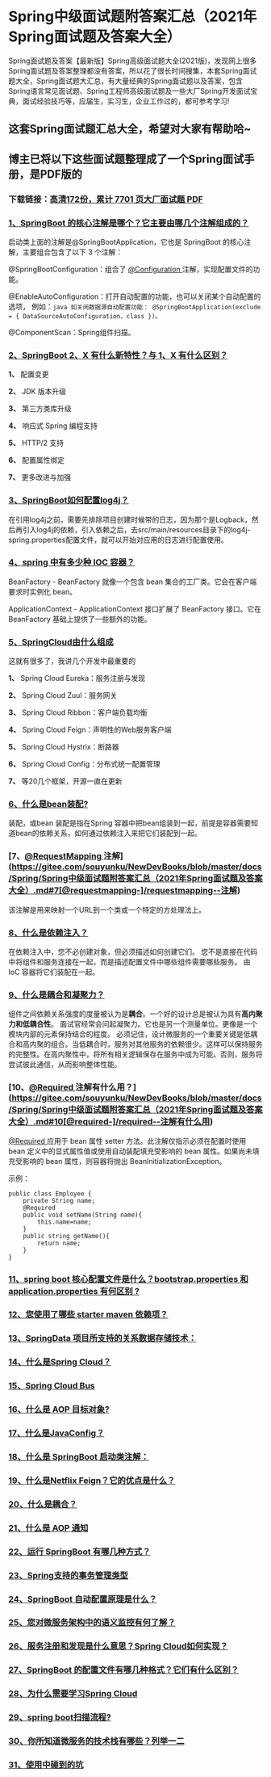 # Spring中级面试题附答案汇总（2021年Spring面试题及答案大全）

Spring面试题及答案【最新版】Spring高级面试题大全(2021版)，发现网上很多Spring面试题及答案整理都没有答案，所以花了很长时间搜集，本套Spring面试题大全，Spring面试题大汇总，有大量经典的Spring面试题以及答案，包含Spring语言常见面试题、Spring工程师高级面试题及一些大厂Spring开发面试宝典，面试经验技巧等，应届生，实习生，企业工作过的，都可参考学习!

## 这套Spring面试题汇总大全，希望对大家有帮助哈~ 

## 博主已将以下这些面试题整理成了一个Spring面试手册，是PDF版的

### 下载链接：[高清172份，累计 7701 页大厂面试题  PDF](https://github.com/javatechnorth/javanorth-itbooks/blob/master/docs/index.md)


### [1、SpringBoot 的核心注解是哪个？它主要由哪几个注解组成的？](https://gitee.com/souyunku/NewDevBooks/blob/master/docs/Spring/Spring中级面试题附答案汇总（2021年Spring面试题及答案大全）.md#1springboot-的核心注解是哪个它主要由哪几个注解组成的)  


启动类上面的注解是@SpringBootApplication，它也是 SpringBoot 的核心注解，主要组合包含了以下 3 个注解：

@SpringBootConfiguration：组合了 [@Configuration ](/Configuration ) 注解，实现配置文件的功能。

@EnableAutoConfiguration：打开自动配置的功能，也可以关闭某个自动配置的选项， 例如：`java 如关闭数据源自动配置功能： @SpringBootApplication(exclude = { DataSourceAutoConfiguration、class })。`

@ComponentScan：Spring组件扫描。


### [2、SpringBoot 2、X 有什么新特性？与 1、X 有什么区别？](https://gitee.com/souyunku/NewDevBooks/blob/master/docs/Spring/Spring中级面试题附答案汇总（2021年Spring面试题及答案大全）.md#2springboot-2x-有什么新特性与-1x-有什么区别)  


**1、**  配置变更

**2、**  JDK 版本升级

**3、**  第三方类库升级

**4、**  响应式 Spring 编程支持

**5、**  HTTP/2 支持

**6、**  配置属性绑定

**7、**  更多改进与加强


### [3、SpringBoot如何配置log4j？](https://gitee.com/souyunku/NewDevBooks/blob/master/docs/Spring/Spring中级面试题附答案汇总（2021年Spring面试题及答案大全）.md#3springboot如何配置log4j)  


在引用log4j之前，需要先排除项目创建时候带的日志，因为那个是Logback，然后再引入log4j的依赖，引入依赖之后，去src/main/resources目录下的log4j-spring.properties配置文件，就可以开始对应用的日志进行配置使用。


### [4、spring 中有多少种 IOC 容器？](https://gitee.com/souyunku/NewDevBooks/blob/master/docs/Spring/Spring中级面试题附答案汇总（2021年Spring面试题及答案大全）.md#4spring-中有多少种-ioc-容器)  


BeanFactory - BeanFactory 就像一个包含 bean 集合的工厂类。它会在客户端要求时实例化 bean。

ApplicationContext - ApplicationContext 接口扩展了 BeanFactory 接口。它在 BeanFactory 基础上提供了一些额外的功能。


### [5、SpringCloud由什么组成](https://gitee.com/souyunku/NewDevBooks/blob/master/docs/Spring/Spring中级面试题附答案汇总（2021年Spring面试题及答案大全）.md#5springcloud由什么组成)  


这就有很多了，我讲几个开发中最重要的

**1、** Spring Cloud Eureka：服务注册与发现

**2、** Spring Cloud Zuul：服务网关

**3、** Spring Cloud Ribbon：客户端负载均衡

**4、** Spring Cloud Feign：声明性的Web服务客户端

**5、** Spring Cloud Hystrix：断路器

**6、** Spring Cloud Config：分布式统一配置管理

**7、** 等20几个框架，开源一直在更新


### [6、什么是bean装配?](https://gitee.com/souyunku/NewDevBooks/blob/master/docs/Spring/Spring中级面试题附答案汇总（2021年Spring面试题及答案大全）.md#6什么是bean装配)  


装配，或bean 装配是指在Spring 容器中把bean组装到一起，前提是容器需要知道bean的依赖关系，如何通过依赖注入来把它们装配到一起。


### [7、[@RequestMapping ](/RequestMapping ) 注解](https://gitee.com/souyunku/NewDevBooks/blob/master/docs/Spring/Spring中级面试题附答案汇总（2021年Spring面试题及答案大全）.md#7[@requestmapping-]/requestmapping--注解)  


该注解是用来映射一个URL到一个类或一个特定的方处理法上。



### [8、什么是依赖注入？](https://gitee.com/souyunku/NewDevBooks/blob/master/docs/Spring/Spring中级面试题附答案汇总（2021年Spring面试题及答案大全）.md#8什么是依赖注入)  


在依赖注入中，您不必创建对象，但必须描述如何创建它们。 您不是直接在代码中将组件和服务连接在一起，而是描述配置文件中哪些组件需要哪些服务。 由 IoC 容器将它们装配在一起。


### [9、什么是耦合和凝聚力？](https://gitee.com/souyunku/NewDevBooks/blob/master/docs/Spring/Spring中级面试题附答案汇总（2021年Spring面试题及答案大全）.md#9什么是耦合和凝聚力)  


组件之间依赖关系强度的度量被认为是**耦合**。一个好的设计总是被认为具有**高内聚力和低耦合性**。 面试官经常会问起凝聚力。它也是另一个测量单位。更像是一个模块内部的元素保持结合的程度。 必须记住，设计微服务的一个重要关键是低耦合和高内聚的组合。当低耦合时，服务对其他服务的依赖很少。这样可以保持服务的完整性。在高内聚性中，将所有相关逻辑保存在服务中成为可能。否则，服务将尝试彼此通信，从而影响整体性能。


### [10、[@Required ](/Required ) 注解有什么用？](https://gitee.com/souyunku/NewDevBooks/blob/master/docs/Spring/Spring中级面试题附答案汇总（2021年Spring面试题及答案大全）.md#10[@required-]/required--注解有什么用)  


[@Required ](/Required ) 应用于 bean 属性 setter 方法。此注解仅指示必须在配置时使用 bean 定义中的显式属性值或使用自动装配填充受影响的 bean 属性。如果尚未填充受影响的 bean 属性，则容器将抛出 BeanInitializationException。

示例：

```
public class Employee {
    private String name;
    @Required
    public void setName(String name){
        this.name=name;
    }
    public string getName(){
        return name;
    }
}
```


### [11、spring boot 核心配置文件是什么？bootstrap.properties 和 application.properties 有何区别 ?](https://gitee.com/souyunku/NewDevBooks/blob/master/docs/Spring/Spring中级面试题附答案汇总（2021年Spring面试题及答案大全）.md#11spring-boot-核心配置文件是什么bootstrapproperties-和-applicationproperties-有何区别-)  

### [12、您使用了哪些 starter maven 依赖项？](https://gitee.com/souyunku/NewDevBooks/blob/master/docs/Spring/Spring中级面试题附答案汇总（2021年Spring面试题及答案大全）.md#12您使用了哪些-starter-maven-依赖项)  

### [13、SpringData 项目所支持的关系数据存储技术：](https://gitee.com/souyunku/NewDevBooks/blob/master/docs/Spring/Spring中级面试题附答案汇总（2021年Spring面试题及答案大全）.md#13springdata-项目所支持的关系数据存储技术：)  

### [14、什么是Spring Cloud？](https://gitee.com/souyunku/NewDevBooks/blob/master/docs/Spring/Spring中级面试题附答案汇总（2021年Spring面试题及答案大全）.md#14什么是spring-cloud)  

### [15、Spring Cloud Bus](https://gitee.com/souyunku/NewDevBooks/blob/master/docs/Spring/Spring中级面试题附答案汇总（2021年Spring面试题及答案大全）.md#15spring-cloud-bus)  

### [16、什么是 AOP 目标对象?](https://gitee.com/souyunku/NewDevBooks/blob/master/docs/Spring/Spring中级面试题附答案汇总（2021年Spring面试题及答案大全）.md#16什么是-aop-目标对象)  

### [17、什么是JavaConfig？](https://gitee.com/souyunku/NewDevBooks/blob/master/docs/Spring/Spring中级面试题附答案汇总（2021年Spring面试题及答案大全）.md#17什么是javaconfig)  

### [18、什么是 SpringBoot 启动类注解：](https://gitee.com/souyunku/NewDevBooks/blob/master/docs/Spring/Spring中级面试题附答案汇总（2021年Spring面试题及答案大全）.md#18什么是-springboot-启动类注解：)  

### [19、什么是Netflix Feign？它的优点是什么？](https://gitee.com/souyunku/NewDevBooks/blob/master/docs/Spring/Spring中级面试题附答案汇总（2021年Spring面试题及答案大全）.md#19什么是netflix-feign它的优点是什么)  

### [20、什么是耦合？](https://gitee.com/souyunku/NewDevBooks/blob/master/docs/Spring/Spring中级面试题附答案汇总（2021年Spring面试题及答案大全）.md#20什么是耦合)  

### [21、什么是 AOP 通知](https://gitee.com/souyunku/NewDevBooks/blob/master/docs/Spring/Spring中级面试题附答案汇总（2021年Spring面试题及答案大全）.md#21什么是-aop-通知)  

### [22、运行 SpringBoot 有哪几种方式？](https://gitee.com/souyunku/NewDevBooks/blob/master/docs/Spring/Spring中级面试题附答案汇总（2021年Spring面试题及答案大全）.md#22运行-springboot-有哪几种方式)  

### [23、Spring支持的事务管理类型](https://gitee.com/souyunku/NewDevBooks/blob/master/docs/Spring/Spring中级面试题附答案汇总（2021年Spring面试题及答案大全）.md#23spring支持的事务管理类型)  

### [24、SpringBoot 自动配置原理是什么？](https://gitee.com/souyunku/NewDevBooks/blob/master/docs/Spring/Spring中级面试题附答案汇总（2021年Spring面试题及答案大全）.md#24springboot-自动配置原理是什么)  

### [25、您对微服务架构中的语义监控有何了解？](https://gitee.com/souyunku/NewDevBooks/blob/master/docs/Spring/Spring中级面试题附答案汇总（2021年Spring面试题及答案大全）.md#25您对微服务架构中的语义监控有何了解)  

### [26、服务注册和发现是什么意思？Spring Cloud如何实现？](https://gitee.com/souyunku/NewDevBooks/blob/master/docs/Spring/Spring中级面试题附答案汇总（2021年Spring面试题及答案大全）.md#26服务注册和发现是什么意思spring-cloud如何实现)  

### [27、SpringBoot 的配置文件有哪几种格式？它们有什么区别？](https://gitee.com/souyunku/NewDevBooks/blob/master/docs/Spring/Spring中级面试题附答案汇总（2021年Spring面试题及答案大全）.md#27springboot-的配置文件有哪几种格式它们有什么区别)  

### [28、为什么需要学习Spring Cloud](https://gitee.com/souyunku/NewDevBooks/blob/master/docs/Spring/Spring中级面试题附答案汇总（2021年Spring面试题及答案大全）.md#28为什么需要学习spring-cloud)  

### [29、spring boot扫描流程?](https://gitee.com/souyunku/NewDevBooks/blob/master/docs/Spring/Spring中级面试题附答案汇总（2021年Spring面试题及答案大全）.md#29spring-boot扫描流程)  

### [30、你所知道微服务的技术栈有哪些？列举一二](https://gitee.com/souyunku/NewDevBooks/blob/master/docs/Spring/Spring中级面试题附答案汇总（2021年Spring面试题及答案大全）.md#30你所知道微服务的技术栈有哪些列举一二)  

### [31、使⽤中碰到的坑](https://gitee.com/souyunku/NewDevBooks/blob/master/docs/Spring/Spring中级面试题附答案汇总（2021年Spring面试题及答案大全）.md#31使⽤中碰到的坑)  





